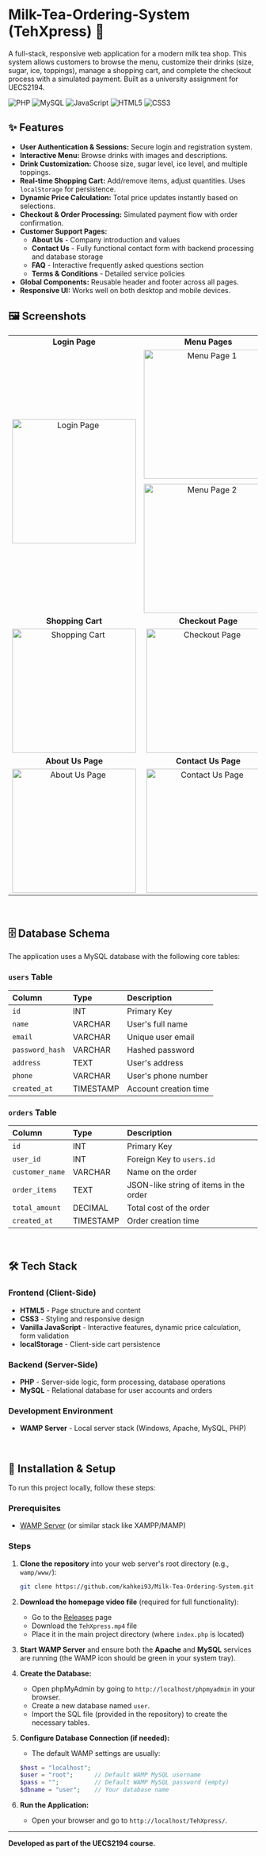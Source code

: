 # Milk-Tea-Ordering-System (TehXpress) 🧋

A full-stack, responsive web application for a modern milk tea shop. This system allows customers to browse the menu, customize their drinks (size, sugar, ice, toppings), manage a shopping cart, and complete the checkout process with a simulated payment. Built as a university assignment for UECS2194.

![PHP](https://img.shields.io/badge/PHP-777BB4?style=for-the-badge&logo=php&logoColor=white)
![MySQL](https://img.shields.io/badge/MySQL-005C84?style=for-the-badge&logo=mysql&logoColor=white)
![JavaScript](https://img.shields.io/badge/JavaScript-F7DF1E?style=for-the-badge&logo=javascript&logoColor=black)
![HTML5](https://img.shields.io/badge/HTML5-E34F26?style=for-the-badge&logo=html5&logoColor=white)
![CSS3](https://img.shields.io/badge/CSS3-1572B6?style=for-the-badge&logo=css3&logoColor=white)

## ✨ Features

-   **User Authentication & Sessions:** Secure login and registration system.
-   **Interactive Menu:** Browse drinks with images and descriptions.
-   **Drink Customization:** Choose size, sugar level, ice level, and multiple toppings.
-   **Real-time Shopping Cart:** Add/remove items, adjust quantities. Uses `localStorage` for persistence.
-   **Dynamic Price Calculation:** Total price updates instantly based on selections.
-   **Checkout & Order Processing:** Simulated payment flow with order confirmation.
-   **Customer Support Pages:**
    - **About Us** - Company introduction and values
    - **Contact Us** - Fully functional contact form with backend processing and database storage
    - **FAQ** - Interactive frequently asked questions section
    - **Terms & Conditions** - Detailed service policies
-   **Global Components:** Reusable header and footer across all pages.
-   **Responsive UI:** Works well on both desktop and mobile devices.


## 🖼️ Screenshots

| | | |
| :---: | :---: | :---: |
| **Login Page** | **Menu Pages** | **Drink Customization** |
| <a href="https://github.com/user-attachments/assets/fc2f0d57-4f70-43fa-82ca-3b30685d8fd7"><img src="https://github.com/user-attachments/assets/fc2f0d57-4f70-43fa-82ca-3b30685d8fd7" width="250" alt="Login Page"></a> | <div><a href="https://github.com/user-attachments/assets/c9900145-3553-4d67-bf12-69a9882b0c0e"><img src="https://github.com/user-attachments/assets/c9900145-3553-4d67-bf12-69a9882b0c0e" width="260" alt="Menu Page 1" style="display: block; margin-bottom: 10px;"></a><a href="https://github.com/user-attachments/assets/03c71508-6c40-46a0-99eb-97ab7dae42c4"><img src="https://github.com/user-attachments/assets/03c71508-6c40-46a0-99eb-97ab7dae42c4" width="260" alt="Menu Page 2" style="display: block; margin-top: 10px;"></a></div> | <a href="https://github.com/user-attachments/assets/b15fe278-f013-4dc9-ba5e-37825b4526a4"><img src="https://github.com/user-attachments/assets/b15fe278-f013-4dc9-ba5e-37825b4526a4" width="250" alt="Drink Customization"></a> |
| **Shopping Cart** | **Checkout Page** | **Order Success** |
| <a href="https://github.com/user-attachments/assets/da949688-4dc8-4640-9733-ecadf7ec56a3"><img src="https://github.com/user-attachments/assets/da949688-4dc8-4640-9733-ecadf7ec56a3" width="250" alt="Shopping Cart"></a> | <a href="https://github.com/user-attachments/assets/683ecf05-8517-4472-8a3a-f222d2d684a2"><img src="https://github.com/user-attachments/assets/683ecf05-8517-4472-8a3a-f222d2d684a2" width="250" alt="Checkout Page"></a> | <a href="https://github.com/user-attachments/assets/56ec18aa-c819-43aa-85fe-1757eed69cf4"><img src="https://github.com/user-attachments/assets/56ec18aa-c819-43aa-85fe-1757eed69cf4" width="250" alt="Order Success"></a> |
| **About Us Page** | **Contact Us Page** | **FAQ Page** |
| <a href="https://github.com/user-attachments/assets/0ce877e9-bfef-40e5-a8ec-df6bffab5aeb"><img src="https://github.com/user-attachments/assets/0ce877e9-bfef-40e5-a8ec-df6bffab5aeb" width="250" alt="About Us Page"></a> | <a href="https://github.com/user-attachments/assets/ed3ef80d-e492-41c2-bda3-e77de48772cd"><img src="https://github.com/user-attachments/assets/ed3ef80d-e492-41c2-bda3-e77de48772cd" width="250" alt="Contact Us Page"></a> | <a href="https://github.com/user-attachments/assets/87cef8bd-023c-46ce-81c1-4b80067642bf"><img src="https://github.com/user-attachments/assets/f2ac3264-9246-4779-a6cf-0cb03f7cd8fc" width="250" alt="FAQ Page"></a> |
<br>

## 🗄️ Database Schema

The application uses a MySQL database with the following core tables:

### `users` Table
| Column | Type | Description |
| :--- | :--- | :--- |
| `id` | INT | Primary Key |
| `name` | VARCHAR | User's full name |
| `email` | VARCHAR | Unique user email |
| `password_hash` | VARCHAR | Hashed password |
| `address` | TEXT | User's address |
| `phone` | VARCHAR | User's phone number |
| `created_at` | TIMESTAMP | Account creation time |

### `orders` Table
| Column | Type | Description |
| :--- | :--- | :--- |
| `id` | INT | Primary Key |
| `user_id` | INT | Foreign Key to `users.id` |
| `customer_name` | VARCHAR | Name on the order |
| `order_items` | TEXT | JSON-like string of items in the order |
| `total_amount` | DECIMAL | Total cost of the order |
| `created_at` | TIMESTAMP | Order creation time |

<br>

## 🛠️ Tech Stack

### Frontend (Client-Side)
- **HTML5** - Page structure and content
- **CSS3** - Styling and responsive design  
- **Vanilla JavaScript** - Interactive features, dynamic price calculation, form validation
- **localStorage** - Client-side cart persistence

### Backend (Server-Side)
- **PHP** - Server-side logic, form processing, database operations
- **MySQL** - Relational database for user accounts and orders

### Development Environment
- **WAMP Server** - Local server stack (Windows, Apache, MySQL, PHP)

<br>

## 🚀 Installation & Setup

To run this project locally, follow these steps:

### Prerequisites
- [WAMP Server](https://www.wampserver.com/en/) (or similar stack like XAMPP/MAMP)

### Steps
1.  **Clone the repository** into your web server's root directory (e.g., `wamp/www/`):
    ```bash
    git clone https://github.com/kahkei93/Milk-Tea-Ordering-System.git
    ```
2.  **Download the homepage video file** (required for full functionality):
    - Go to the [Releases](../../releases) page
    - Download the `TehXpress.mp4` file
    - Place it in the main project directory (where `index.php` is located)
      
3.  **Start WAMP Server** and ensure both the **Apache** and **MySQL** services are running (the WAMP icon should be green in your system tray).

4.  **Create the Database:**
    - Open phpMyAdmin by going to `http://localhost/phpmyadmin` in your browser.
    - Create a new database named `user`.
    - Import the SQL file (provided in the repository) to create the necessary tables.

5.  **Configure Database Connection (if needed):**
    - The default WAMP settings are usually:
    ```php
    $host = "localhost";
    $user = "root";      // Default WAMP MySQL username
    $pass = "";          // Default WAMP MySQL password (empty)
    $dbname = "user";    // Your database name
    ```

6.  **Run the Application:**
    - Open your browser and go to `http://localhost/TehXpress/`.


---
**Developed as part of the UECS2194 course.**
